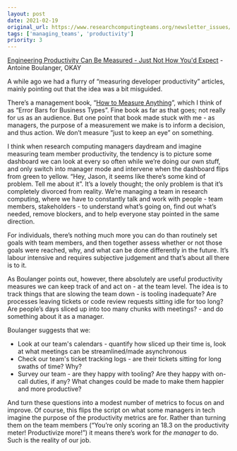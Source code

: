 ```yaml
---
layout: post
date: 2021-02-19
original_url: https://www.researchcomputingteams.org/newsletter_issues/0062
tags: ['managing_teams', 'productivity']
priority: 3
---
```


<!-- markdownlint-disable MD033 -->
<!-- markdownlint-disable MD041 -->
<!-- markdownlint-disable MD049 -->

[Engineering Productivity Can Be Measured - Just Not How You'd Expect](https://www.okayhq.com/blog/engineering-productivity-can-be-measured) - Antoine Boulanger, OKAY

A while ago we had a flurry of “measuring developer productivity” articles, mainly pointing out that the idea was a bit misguided.

There’s a management book, “[How to Measure Anything](https://www.goodreads.com/book/show/444653.How_to_Measure_Anything)”, which I think of as “Error Bars for Business Types”.  Fine book as far as that goes; not really for us as an audience.  But one point that book made stuck with me - as managers, the purpose of a measurement we make is to inform a decision, and thus action.  We don’t measure “just to keep an eye” on something.

I think when research computing managers daydream and imagine measuring team member productivity, the tendency is to picture some dashboard we can look at every so often while we’re doing our own stuff, and only switch into manager mode and intervene when the dashboard flips from green to yellow.  “Hey, Jason, it seems like there’s some kind of problem.  Tell me about it”.   It’s a lovely thought; the only problem is that it’s completely divorced from reality. We’re managing a team in research computing, where we have to constantly talk and work with people - team members, stakeholders - to understand what’s going on, find out what’s needed, remove blockers, and to help everyone stay pointed in the same direction.

For individuals, there’s nothing much more you can do than routinely set goals with team members, and then together assess whether or not those goals were reached, why, and what can be done differently in the future.  It’s labour intensive and requires subjective judgement and that’s about all there is to it.

As Boulanger points out, however, there absolutely are useful productivity measures we can keep track of and act on - at the team level.  The idea is to track things that are slowing the team down - is tooling inadequate?  Are processes leaving tickets or code review requests sitting idle for too long?  Are people’s days sliced up into too many chunks with meetings? - and do something about it as a manager.

Boulanger suggests that we:

- Look at our team's calendars - quantify how sliced up their time is, look at what meetings can be streamlined/made asynchronous
- Check our team's ticket tracking logs - are their tickets sitting for long swaths of time?  Why?
- Survey our team - are they happy with tooling?  Are they happy with on-call duties, if any?  What changes could be made to make them happier and more productive?

And turn these questions into a modest number of metrics to focus on and improve.  Of course, this flips the script on what some managers in tech imagine the purpose of the productivity metrics are for.  Rather than turning them on the team members (“You’re only scoring an 18.3 on the productivity meter!  Productivize more!”) it means there’s work for *the manager* to do.  Such is the reality of our job.